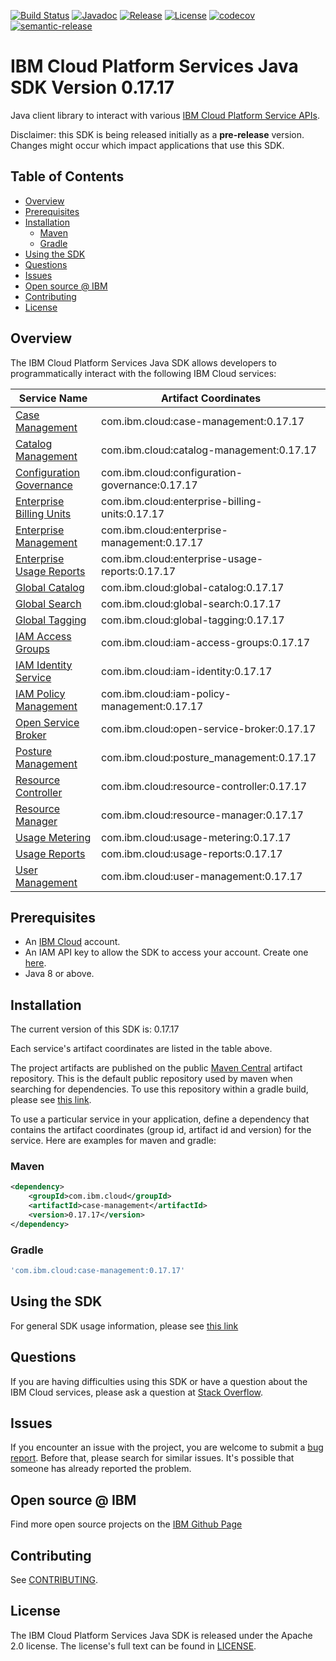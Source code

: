 [![Build Status](https://travis-ci.com/IBM/platform-services-java-sdk.svg?branch=main)](https://travis-ci.com/IBM/platform-services-java-sdk)
[![Javadoc](https://img.shields.io/static/v1?label=javadoc&message=latest&color=blue)](https://ibm.github.io/platform-services-java-sdk/docs/latest)
[![Release](https://img.shields.io/github/v/release/IBM/platform-services-java-sdk)](https://github.com/IBM/platform-services-java-sdk/releases/latest)
[![License](https://img.shields.io/badge/License-Apache%202.0-blue.svg)](https://opensource.org/licenses/Apache-2.0)
[![codecov](https://codecov.io/gh/IBM/platform-services-java-sdk/branch/main/graph/badge.svg)](https://codecov.io/gh/IBM/platform-services-java-sdk)
[![semantic-release](https://img.shields.io/badge/%20%20%F0%9F%93%A6%F0%9F%9A%80-semantic--release-e10079.svg)](https://github.com/semantic-release/semantic-release)


# IBM Cloud Platform Services Java SDK Version 0.17.17

Java client library to interact with various 
[IBM Cloud Platform Service APIs](https://cloud.ibm.com/docs?tab=api-docs&category=platform_services).

Disclaimer: this SDK is being released initially as a **pre-release** version.
Changes might occur which impact applications that use this SDK.

## Table of Contents

<!--
  The TOC below is generated using the `markdown-toc` node package.

      https://github.com/jonschlinkert/markdown-toc

  You should regenerate the TOC after making changes to this file.

      npx markdown-toc --maxdepth 4 -i README.md
  -->

<!-- toc -->

- [Overview](#overview)
- [Prerequisites](#prerequisites)
- [Installation](#installation)
  * [Maven](#maven)
  * [Gradle](#gradle)
- [Using the SDK](#using-the-sdk)
- [Questions](#questions)
- [Issues](#issues)
- [Open source @ IBM](#open-source--ibm)
- [Contributing](#contributing)
- [License](#license)

<!-- tocstop -->

## Overview

The IBM Cloud Platform Services Java SDK allows developers to programmatically interact with the following IBM Cloud services:

Service Name | Artifact Coordinates
--- | --- 
[Case Management](https://cloud.ibm.com/apidocs/case-management) | com.ibm.cloud:case-management:0.17.17
[Catalog Management](https://cloud.ibm.com/apidocs/resource-catalog/private-catalog) | com.ibm.cloud:catalog-management:0.17.17
[Configuration Governance](https://cloud.ibm.com/apidocs/security-compliance/config) | com.ibm.cloud:configuration-governance:0.17.17
[Enterprise Billing Units](https://cloud.ibm.com/apidocs/enterprise-apis/billing-unit) | com.ibm.cloud:enterprise-billing-units:0.17.17
[Enterprise Management](https://cloud.ibm.com/apidocs/enterprise-apis/enterprise) | com.ibm.cloud:enterprise-management:0.17.17
[Enterprise Usage Reports](https://cloud.ibm.com/apidocs/enterprise-apis/resource-usage-reports) | com.ibm.cloud:enterprise-usage-reports:0.17.17
[Global Catalog](https://cloud.ibm.com/apidocs/resource-catalog/global-catalog) | com.ibm.cloud:global-catalog:0.17.17
[Global Search](https://cloud.ibm.com/apidocs/search) | com.ibm.cloud:global-search:0.17.17
[Global Tagging](https://cloud.ibm.com/apidocs/tagging) | com.ibm.cloud:global-tagging:0.17.17
[IAM Access Groups](https://cloud.ibm.com/apidocs/iam-access-groups) | com.ibm.cloud:iam-access-groups:0.17.17
[IAM Identity Service](https://cloud.ibm.com/apidocs/iam-identity-token-api) | com.ibm.cloud:iam-identity:0.17.17
[IAM Policy Management](https://cloud.ibm.com/apidocs/iam-policy-management) | com.ibm.cloud:iam-policy-management:0.17.17
[Open Service Broker](https://cloud.ibm.com/apidocs/resource-controller/ibm-cloud-osb-api) | com.ibm.cloud:open-service-broker:0.17.17
[Posture Management](https://cloud.ibm.com/apidocs/security-compliance/posture) | com.ibm.cloud:posture_management:0.17.17
[Resource Controller](https://cloud.ibm.com/apidocs/resource-controller/resource-controller) | com.ibm.cloud:resource-controller:0.17.17
[Resource Manager](https://cloud.ibm.com/apidocs/resource-controller/resource-manager) | com.ibm.cloud:resource-manager:0.17.17
[Usage Metering](https://cloud.ibm.com/apidocs/usage-metering) | com.ibm.cloud:usage-metering:0.17.17
[Usage Reports](https://cloud.ibm.com/apidocs/metering-reporting) | com.ibm.cloud:usage-reports:0.17.17
[User Management](https://cloud.ibm.com/apidocs/user-management) | com.ibm.cloud:user-management:0.17.17

## Prerequisites

[ibm-cloud-onboarding]: https://cloud.ibm.com/registration

* An [IBM Cloud][ibm-cloud-onboarding] account.
* An IAM API key to allow the SDK to access your account. Create one [here](https://cloud.ibm.com/iam/apikeys).
* Java 8 or above.

## Installation
The current version of this SDK is: 0.17.17

Each service's artifact coordinates are listed in the table above.

The project artifacts are published on the public [Maven Central](https://repo1.maven.org/maven2/)
artifact repository.  This is the default public repository used by maven when searching for dependencies.
To use this repository within a gradle build, please see
[this link](https://docs.gradle.org/current/userguide/declaring_repositories.html).

To use a particular service in your application, define a dependency that contains the
artifact coordinates (group id, artifact id and version) for the service.
Here are examples for maven and gradle:

### Maven

```xml
<dependency>
    <groupId>com.ibm.cloud</groupId>
    <artifactId>case-management</artifactId>
    <version>0.17.17</version>
</dependency>
```

### Gradle
```gradle
'com.ibm.cloud:case-management:0.17.17'
```

## Using the SDK
For general SDK usage information, please see [this link](https://github.com/IBM/ibm-cloud-sdk-common/blob/main/README.md)

## Questions

If you are having difficulties using this SDK or have a question about the IBM Cloud services,
please ask a question at
[Stack Overflow](http://stackoverflow.com/questions/ask?tags=ibm-cloud).

## Issues
If you encounter an issue with the project, you are welcome to submit a
[bug report](https://github.com/IBM/platform-services-java-sdk/issues).
Before that, please search for similar issues. It's possible that someone has already reported the problem.

## Open source @ IBM
Find more open source projects on the [IBM Github Page](http://ibm.github.io/)

## Contributing
See [CONTRIBUTING](CONTRIBUTING.md).

## License

The IBM Cloud Platform Services Java SDK is released under the Apache 2.0 license.
The license's full text can be found in
[LICENSE](LICENSE).
